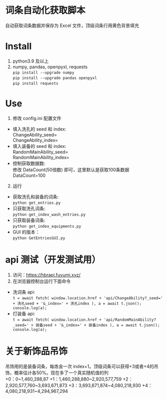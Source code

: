 # 词条自动化获取脚本  
自动获取词条数据并保存为 Excel 文件，顶级词条行用黄色背景填充
# Install
1. python3.9 及以上
2. numpy, pandas, openpyxl, requests  
`pip install --upgrade numpy`  
`pip install --upgrade pandas openpyxl`  
`pip install requests`

# Use
1. 修改 config.ini 配置文件
* 填入洗孔的 seed 和 index:  
ChangeAbility_seed=  
ChangeAbility_index=  
* 填入装备的 seed 和 index:  
RandomMainAbility_seed=  
RandomMainAbility_index=
* 控制获取数据数:  
修改 DataCount(50倍数) 即可，这里默认是获取100条数据  
DataCount=100
2. 运行
* 获取洗孔和装备的词条:  
`python get_entries.py`
* 只获取洗孔词条:  
`python get_index_wash_entries.py`
* 只获取装备词条:  
`python get_index_equipments.py`
* GUI 的版本：  
`python GetEntriesGUI.py`
# api 测试（开发测试用）
1. 访问：https://hbrapi.fuyumi.xyz/
2. 在浏览器控制台运行下面命令
* 洗词条 api:  
`t = await fetch(
	window.location.href + 'api/ChangeAbility?_seed=' + 洗孔seed + '&_index=' + 洗孔index
),
a = await t.json();
console.log(a);`
* 打装备 api:  
`t = await fetch(
	window.location.href + 'api/RandomMainAbility?_seed=' + 装备seed + '&_index=' + 装备index
),
a = await t.json();
console.log(a);`
# 关于新饰品吊饰
吊饰用的是装备词条，每炼金一次 index+1。顶级词条可以获得+3或者+4的吊饰，概率估计各50%。现在多了一个真实随机值的列  
+0：0~1,460,288,87 
+1：1,460,288,880~2,920,577,759 
+2：2,920,577,760~3,693,671,873 
+3：3,693,671,874~4,080,218,930 
+4：4,080,218,931~4,294,967,294 
